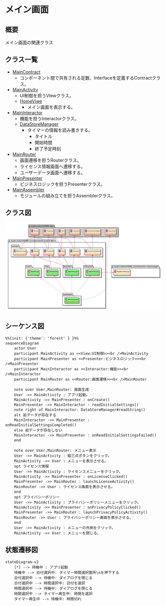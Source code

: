 # メイン画面

## 概要
メイン画面の関連クラス

## クラス一覧
- [MainContract](https://github.com/kokoichi206/count-down-timer/tree/main/app/src/main/java/jp/mydns/kokoichi0206/countdowntimer/module/main/contract/MainContract.kt)
    - コンポーネント間で共有される定数、Interfaceを定義するContractクラス。
- [MainActivity](https://github.com/kokoichi206/count-down-timer/tree/main/app/src/main/java/jp/mydns/kokoichi0206/countdowntimer/module/main/view/MainActivity.kt)
    - UI制御を担うVIewクラス。
    - [HomeViwe](https://github.com/kokoichi206/count-down-timer/tree/main/app/src/main/java/jp/mydns/kokoichi0206/countdowntimer/module/main/view/HomeView.kt)
        - メイン画面を表示する。
- [MainInteractor](https://github.com/kokoichi206/count-down-timer/tree/main/app/src/main/java/jp/mydns/kokoichi0206/countdowntimer/module/main/interactor/MainInteractor.kt)
    - 機能を担うInteractorクラス。
    - [DataStoreManager](https://github.com/kokoichi206/count-down-timer/tree/main/app/src/main/java/jp/mydns/kokoichi0206/countdowntimer/datamanager/DataStoreManager.kt)
        - タイマーの情報を読み書きする。
            - タイトル
            - 開始時間
            - 終了予定時刻
- [MainRouter](https://github.com/kokoichi206/count-down-timer/tree/main/app/src/main/java/jp/mydns/kokoichi0206/countdowntimer/module/main/router/MainRouter.kt)
    - 画面遷移を担うRouterクラス。
    - ライセンス情報画面へ遷移する。
    - ユーザーデータ画面へ遷移する。
- [MainPresenter](https://github.com/kokoichi206/count-down-timer/tree/main/app/src/main/java/jp/mydns/kokoichi0206/countdowntimer/module/main/presenter/MainPresenter.kt)
    - ビジネスロジックを担うPresenterクラス。
- [MainAssembler](https://github.com/kokoichi206/count-down-timer/tree/main/app/src/main/java/jp/mydns/kokoichi0206/countdowntimer/module/main/assembler/MainAssembler.kt)
    - モジュールの組み立てを担うAssemblerクラス。

## クラス図

![](imgs/class_main.png)

## シーケンス図

``` mermaid
%%{init: {'theme': 'forest' } }%%
sequenceDiagram
    actor User
    participant MainActivity as <<View:UI制御>><br />MainActivity
    participant MainPresenter as <<Presenter:ビジネスロジック>><br />MainPresenter
    participant MainInteractor as <<Interactor:機能>><br />MainInteractor
    participant MainRouter as <<Router:画面遷移>><br />MainRouter

    note over User,MainRouter: 画面生成
    User ->> MainActivity : アプリ起動。
    MainActivity ->> MainPresenter : onCreate()
    MainPresenter ->> MainInteractor : readInitialSettings()
    note right of MainInteractor: DataStoreManager#readString()
    alt 前データが存在する
    MainInteractor ->> MainPresenter : onReadInitialSettingsCompleted()
    else 前データが存在しない
    MainInteractor ->> MainPresenter : onReadInitialSettingsFailed()
    end

    note over User,MainRouter: メニュー表示
    User ->> MainActivity : 縦三点ボタンをクリック。
    MainActivity ->> User : メニューを表示させる。
    opt ライセンス情報
    User ->> MainActivity : ライセンスメニューをクリック。
    MainActivity ->> MainPresenter : onLicenseClicked()
    MainPresenter ->> MainRouter : launchLicenseActivity()
    MainRouter ->> User : ライセンス画面を表示させる。
    end
    opt プライバシーポリシー
    User ->> MainActivity : プライバシーポリシーメニューをクリック。
    MainActivity ->> MainPresenter : onPrivacyPolicyClicked()
    MainPresenter ->> MainRouter : launchPrivacyPolicyActivity()
    MainRouter ->> User : プライバシーポリシー画面を表示させる。
    end
    User ->> MainActivity : メニューの外側をクリック。
    MainActivity ->> User : メニューを閉じる。
```

## 状態遷移図

``` mermaid
stateDiagram-v2
    [*] --> 待機中 : アプリ起動
    待機中 --> 日付選択中: タイマー時間選択箇所\nを押下する
    日付選択中 --> 待機中: ダイアログを閉じる
    日付選択中 --> 時間選択中: 日付を選択
    時間選択中 --> 待機中: ダイアログを閉じる
    時間選択中 --> タイマー再生中: 時間を選択
    タイマー再生中 --> 待機中: 時間切れ
```
